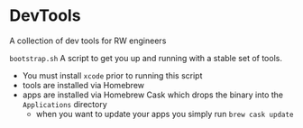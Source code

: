 # DevTools
A collection of dev tools for RW engineers

`bootstrap.sh`
A script to get you up and running with a stable set of tools.
- You must install `xcode` prior to running this script
- tools are installed via Homebrew
- apps are installed via Homebrew Cask which drops the binary into the `Applications` directory
  - when you want to update your apps you simply run `brew cask update`
